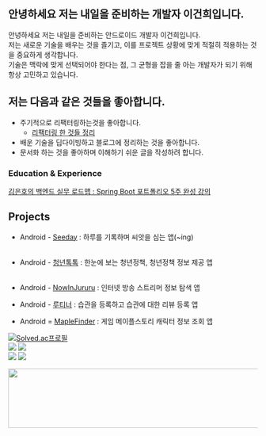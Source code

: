 ## 안녕하세요 저는 내일을 준비하는 개발자 이건희입니다.  
안녕하세요 저는 내일을 준비하는 안드로이드 개발자 이건희입니다.  
저는 새로운 기술을 배우는 것을 즐기고, 이를 프로젝트 상황에 맞게 적절히 적용하는 것을 중요하게 생각합니다.  
기술은 맥락에 맞게 선택되어야 한다는 점, 그 균형을 잡을 줄 아는 개발자가 되기 위해 항상 고민하고 있습니다.

## 저는 다음과 같은 것들을 좋아합니다.
- 주기적으로 리팩터링하는것을 좋아합니다.
  - [리팩터링 한 것들 정리](https://github.com/hegunhee/Resume/issues/1)
- 배운 기술을 딥다이빙하고 블로그에 정리하는 것을 좋아합니다.
- 문서화 하는 것을 좋아하며 이해하기 쉬운 글을 작성하려 합니다.

### Education & Experience
[김은호의 백엔드 실무 로드맵 : Spring Boot 포트폴리오 5주 완성 강의](https://github.com/hegunhee/fastcampus-project-board)   

## Projects  
- Android - [Seeday](https://github.com/Record-Management/Android) : 하루를 기록하며 씨앗을 심는 앱(~ing)<br><br>

- Android - [청년톡톡](https://github.com/youth-talk-talk/Android) : 한눈에 보는 청년정책, 청년정책 정보 제공 앱<br><br>

- Android - [NowInJururu](https://github.com/hegunhee/NowInJururu) : 인터넷 방송 스트리머 정보 탐색 앱
- Android - [루티너](https://github.com/hegunhee/Routiner) : 습관을 등록하고 습관에 대한 리뷰 등록 앱
- Android = [MapleFinder](https://github.com/hegunhee/MapleFinder) : 게임 메이플스토리 캐릭터 정보 조회 앱

  
[![Solved.ac프로필](http://mazassumnida.wtf/api/generate_badge?boj=leech9876)](https://solved.ac/leech9876)  
<img src="https://img.shields.io/badge/Java-ED8B00?style=for-the-badge&logo=openjdk&logoColor=white">
<img src="https://img.shields.io/badge/SpringBoot-6DB33F?style=flat-square&logo=Spring&logoColor=white">  
<img src="https://img.shields.io/badge/Kotlin-7F52FF?style=for-the-badge&logo=Kotlin&logoColor=white">
<img src="https://img.shields.io/badge/Android-3DDC84?style=for-the-badge&logo=Android&logoColor=white">

<a href="https://github.com/devxb/gitanimals">
  <img src="https://render.gitanimals.org/lines/hegunhee?pet-id=1" width="1000" height="120"/>
</a>

